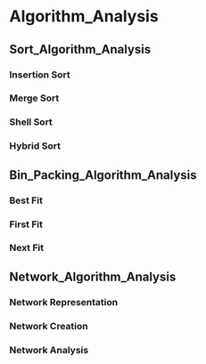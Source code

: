 # Algorithm_Analysis
## Sort_Algorithm_Analysis
### Insertion Sort
### Merge Sort
### Shell Sort
### Hybrid Sort
## Bin_Packing_Algorithm_Analysis
### Best Fit
### First Fit
### Next Fit
## Network_Algorithm_Analysis
### Network Representation
### Network Creation
### Network Analysis

